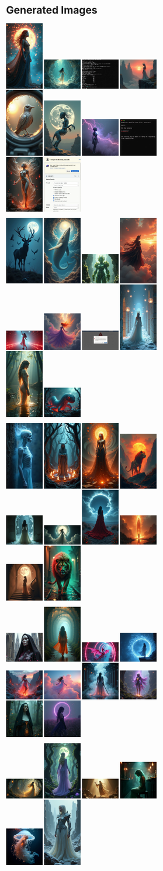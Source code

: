 # Generated Images



<img src="2025_07_25_01.png" width="100"/> <img src="2025_07_25_02.png" width="100"/> <img src="2025_07_25_03.png" width="100"/> <img src="2025_07_25_04.png" width="100"/> <img src="2025_07_25_05.png" width="100"/> <img src="2025_07_25_06.png" width="100"/> <img src="2025_07_25_07.png" width="100"/> <img src="2025_07_25_08.png" width="100"/> <img src="2025_07_25_09.png" width="100"/> <img src="2025_07_25_10.png" width="100"/>

<img src="2025_07_25_11.png" width="100"/> <img src="2025_07_25_12.png" width="100"/> <img src="2025_07_25_13.png" width="100"/> <img src="2025_07_25_14.png" width="100"/> <img src="2025_07_25_15.png" width="100"/> <img src="2025_07_25_16.png" width="100"/> <img src="2025_07_25_17.png" width="100"/> <img src="2025_07_25_18.png" width="100"/> <img src="2025_07_25_19.png" width="100"/> <img src="2025_07_25_20.png" width="100"/>

<img src="2025_07_25_21.png" width="100"/> <img src="2025_07_25_22.png" width="100"/> <img src="2025_07_25_23.png" width="100"/> <img src="2025_07_25_24.png" width="100"/> <img src="2025_07_25_25.png" width="100"/> <img src="2025_07_25_26.png" width="100"/> <img src="2025_07_25_27.png" width="100"/> <img src="2025_07_25_28.png" width="100"/> <img src="2025_07_25_29.png" width="100"/> <img src="2025_07_25_30.png" width="100"/>

<img src="2025_07_25_31.png" width="100"/> <img src="2025_07_25_32.png" width="100"/> <img src="2025_07_25_33.png" width="100"/> <img src="2025_07_25_34.png" width="100"/> <img src="2025_07_25_35.png" width="100"/> <img src="2025_07_25_36.png" width="100"/> <img src="2025_07_25_37.png" width="100"/> <img src="2025_07_25_38.png" width="100"/> <img src="2025_07_25_39.png" width="100"/> <img src="2025_07_25_40.png" width="100"/>

<img src="2025_07_25_41.png" width="100"/> <img src="2025_07_25_42.png" width="100"/> <img src="2025_07_25_43.png" width="100"/> <img src="2025_07_25_44.png" width="100"/> <img src="2025_07_25_45.png" width="100"/> <img src="2025_07_25_46.png" width="100"/>